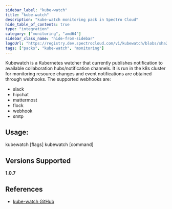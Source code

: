 ```yaml
---
sidebar_label: "kube-watch"
title: "kube-watch"
description: "kube-watch monitoring pack in Spectro Cloud"
hide_table_of_contents: true
type: "integration"
category: ["monitoring", "amd64"]
sidebar_class_name: "hide-from-sidebar"
logoUrl: "https://registry.dev.spectrocloud.com/v1/kubewatch/blobs/sha256:a277fb90357df9cbffe98eea1ed100fba1b17970b8fc056d210c4f7bfe4f17a3?type=image/png"
tags: ["packs", "kube-watch", "monitoring"]
---
```


Kubewatch is a Kubernetes watcher that currently publishes notification to available collaboration hubs/notification
channels. It is run in the k8s cluster for monitoring resource changes and event notifications are obtained through
webhooks. The supported webhooks are:

- slack
- hipchat
- mattermost
- flock
- webhook
- smtp

## Usage:

kubewatch [flags] kubewatch [command]

## Versions Supported

<Tabs>

<TabItem label="1.0.x" value="1.0.x">

**1.0.7**

</TabItem>
</Tabs>

## References

- [kube-watch GitHub](https://github.com/robusta-dev/kubewatch)

